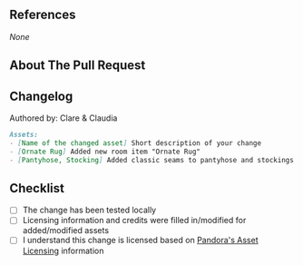 <!--
Thank you for your pull request!

These comments will guide you through creating a pull request and filling in all that is required. You don't need to remove the comments when you are done.
You can view CONTRIBUTING.md for a detailed description of the pull request process.

Title for the pull request should be in the following form: [TYPE] Short name that is understandable by itself
TYPE should be one of the following: FEATURE, ADD, CHANGE, REMOVE, FIX, REFACTOR, DEV, CHORE
The rest of the title should describe what the PR changes mainly, doesn't need to describe the details of the change (someone looking at the list of PRs should be able to tell which asset it touches, not necessarily how).
Use past tense.
-->

## References

<!--
Add references to issues or other pull requests here, for example:
fixes #42
resolves #69
ref #123   (use to reference related things within Pandora's repositories, without special meaning)
xref #666   (use to reference _external_ resources; use full https URL)

For new assets you usually don't need these.
-->

_None_

## About The Pull Request

<!--
Describe *what* you are trying to do.
This sets expectation for the reviewer, making it easier to get into reviewing it.
e.g. Added a new hair asset.

[optional]
If there is something complex, then try to explain why and how is was accomplished and why was this particualar approach chosen.
This is, however, much less important than the "what" part.
-->

## Changelog

<!--
Write the name that you want to be used in the changelog (single line)
-->
Authored by: Clare & Claudia

<!--
Write a changelog following the examples below.
The changelog should be aimed at players - it shouldn't contain technical details and it should be concise.
Use past tense. For more complex changes you can write several points or include links to where interested people can find more details.
Leave the changelog wrapped in a codeblock and leave the "Assets" leading text.

If the PR doesn't change anything users or asset developers can notice, it is fine to remove this section altogether.
-->

```md
Assets:
- [Name of the changed asset] Short description of your change
- [Ornate Rug] Added new room item "Ornate Rug"
- [Pantyhose, Stocking] Added classic seams to pantyhose and stockings as an option
```

## Checklist

<!-- Checklist for you to make sure you didn't miss something -->
- [ ] The change has been tested locally
- [ ] Licensing information and credits were filled in/modified for added/modified assets
- [ ] I understand this change is licensed based on [Pandora's Asset Licensing](https://github.com/Project-Pandora-Game/pandora-assets/blob/master/ASSET_LICENSING.md) information
